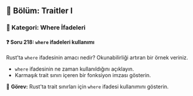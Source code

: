 ## 📘 Bölüm: Traitler I  
### 🔹 Kategori: Where İfadeleri  
#### ❓ Soru 218: `where` ifadeleri kullanımı

Rust'ta `where` ifadesinin amacı nedir? Okunabilirliği artıran bir örnek veriniz.

- `where` ifadesinin ne zaman kullanıldığını açıklayın.
- Karmaşık trait sınırı içeren bir fonksiyon imzası gösterin.

🔧 **Görev:** Rust'ta trait sınırları için `where` ifadesi kullanımını gösterin.
